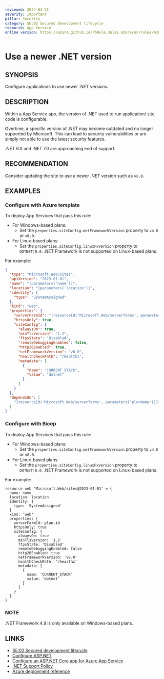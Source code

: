 ```yaml
---
reviewed: 2024-03-21
severity: Important
pillar: Security
category: SE:02 Secured development lifecycle
resource: App Service
online version: https://azure.github.io/PSRule.Rules.Azure/en/rules/Azure.AppService.NETVersion/
---
```


# Use a newer .NET version

## SYNOPSIS

Configure applications to use newer .NET versions.

## DESCRIPTION

Within a App Service app, the version of .NET used to run application/ site code is configurable.

Overtime, a specific version of .NET may become outdated and no longer supported by Microsoft.
This can lead to security vulnerabilities or are simply not able to use the latest security features.

.NET 6.0 and .NET 7.0 are approaching end of support.

## RECOMMENDATION

Consider updating the site to use a newer .NET version such as `v8.0`.

## EXAMPLES

### Configure with Azure template

To deploy App Services that pass this rule:

- For Windows-based plans:
  - Set the `properties.siteConfig.netFrameworkVersion` property to `v4.0` or `v8.0`.
- For Linux-based plans:
  - Set the `properties.siteConfig.linuxFxVersion` property to `DOTNET|8.0`.
    .NET Framework is not supported on Linux-based plans.

For example:

```json
{
  "type": "Microsoft.Web/sites",
  "apiVersion": "2023-01-01",
  "name": "[parameters('name')]",
  "location": "[parameters('location')]",
  "identity": {
    "type": "SystemAssigned"
  },
  "kind": "web",
  "properties": {
    "serverFarmId": "[resourceId('Microsoft.Web/serverfarms', parameters('planName'))]",
    "httpsOnly": true,
    "siteConfig": {
      "alwaysOn": true,
      "minTlsVersion": "1.2",
      "ftpsState": "Disabled",
      "remoteDebuggingEnabled": false,
      "http20Enabled": true,
      "netFrameworkVersion": "v8.0",
      "healthCheckPath": "/healthz",
      "metadata": [
        {
          "name": "CURRENT_STACK",
          "value": "dotnet"
        }
      ]
    }
  },
  "dependsOn": [
    "[resourceId('Microsoft.Web/serverfarms', parameters('planName'))]"
  ]
}
```

### Configure with Bicep

To deploy App Services that pass this rule:

- For Windows-based plans:
  - Set the `properties.siteConfig.netFrameworkVersion` property to `v4.0` or `v8.0`.
- For Linux-based plans:
  - Set the `properties.siteConfig.linuxFxVersion` property to `DOTNET|8.0`.
    .NET Framework is not supported on Linux-based plans.

For example:

```bicep
resource web 'Microsoft.Web/sites@2023-01-01' = {
  name: name
  location: location
  identity: {
    type: 'SystemAssigned'
  }
  kind: 'web'
  properties: {
    serverFarmId: plan.id
    httpsOnly: true
    siteConfig: {
      alwaysOn: true
      minTlsVersion: '1.2'
      ftpsState: 'Disabled'
      remoteDebuggingEnabled: false
      http20Enabled: true
      netFrameworkVersion: 'v8.0'
      healthCheckPath: '/healthz'
      metadata: [
        {
          name: 'CURRENT_STACK'
          value: 'dotnet'
        }
      ]
    }
  }
}
```

### NOTE

.NET Framework 4.8 is only available on Windows-based plans.

## LINKS

- [SE:02 Secured development lifecycle](https://learn.microsoft.com/azure/well-architected/security/secure-development-lifecycle)
- [Configure ASP.NET](https://learn.microsoft.com/azure/app-service/configure-language-dotnet-framework)
- [Configure an ASP.NET Core app for Azure App Service](https://learn.microsoft.com/azure/app-service/configure-language-dotnetcore)
- [.NET Support Policy](https://dotnet.microsoft.com/platform/support/policy)
- [Azure deployment reference](https://learn.microsoft.com/azure/templates/microsoft.web/sites)
